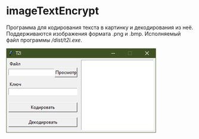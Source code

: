 # imageTextEncrypt
Программа для кодирования текста в картинку и декодирования из неё. Поддерживаются изображения формата .png и .bmp. Исполняемый файл программы _/dist/t2i.exe_.

![img1](https://github.com/umnvd/imageTextEncrypt/blob/master/screenshot.png "Интерфейс программы")
